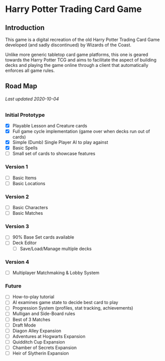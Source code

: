 # Harry Potter Trading Card Game

## Introduction
This game is a digital recreation of the old Harry Potter Trading Card Game developed (and sadly discontinued) by Wizards of the Coast.

Unlike more generic tabletop card game platforms, this one is geared towards the Harry Potter TCG and aims to facilitate the aspect of building decks and playing the game online through a client that automatically enforces all game rules.

## Road Map
###### Last updated 2020-10-04

### Initial Prototype
* [x] Playable Lesson and Creature cards
* [x] Full game cycle implementation (game over when decks run out of cards)
* [x] Simple (Dumb) Single Player AI to play against
* [x] Basic Spells
* [ ] Small set of cards to showcase features

### Version 1
* [ ] Basic Items
* [ ] Basic Locations

### Version 2
* [ ] Basic Characters
* [ ] Basic Matches

### Version 3
* [ ] 90% Base Set cards available
* [ ] Deck Editor
    * [ ] Save/Load/Manage multiple decks

### Version 4
* [ ] Multiplayer Matchmaking & Lobby System

### Future
* [ ] How-to-play tutorial
* [ ] AI examines game state to decide best card to play
* [ ] Progression System (profiles, stat tracking, achievements)
* [ ] Mulligan and Side-Board rules
* [ ] Best of 3 Matches
* [ ] Draft Mode
* [ ] Diagon Alley Expansion
* [ ] Adventures at Hogwarts Expansion 
* [ ] Quidditch Cup Expansion
* [ ] Chamber of Secrets Expansion
* [ ] Heir of Slytherin Expansion

